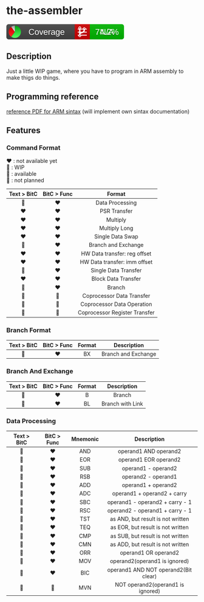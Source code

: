 # the-assembler

![Coverage Badge](CodeCoverage/Report/badge_combined.svg)

## Description
Just a little WIP game, where you have to program in ARM assembly to make thigs do things.



## Programming reference

 [reference PDF for ARM sintax](https://iitd-plos.github.io/col718/ref/arm-instructionset.pdf#page=3) (will implement own sintax documentation)


## Features

### Command Format

:heart: : not available yet\
:orange_heart: : WIP\
:green_heart: : available\
:black_heart: : not planned

| Text > BitC   | BitC > Func   |  Format                          |
| :-----:       | :------:      | :------:                         |
| :green_heart: | :heart:       | Data Processing                  |
| :heart:       | :heart:       | PSR Transfer                     |
| :heart:       | :heart:       | Multiply                         |
| :heart:       | :heart:       | Multiply Long                    |
| :heart:       | :heart:       | Single Data Swap                 |
| :green_heart: | :heart:       | Branch and Exchange              |
| :heart:       | :heart:       | HW Data transfer: reg offset     |
| :heart:       | :heart:       | HW Data transfer: imm offset     |
| :green_heart: | :heart:       | Single Data Transfer             |
| :heart:       | :heart:       | Block  Data Transfer             |
| :green_heart: | :heart:       | Branch                           |
| :black_heart: | :black_heart: | Coprocessor Data Transfer        |
| :black_heart: | :black_heart: | Coprocessor Data Operation       |
| :black_heart: | :black_heart: | Coprocessor Register Transfer    |

### Branch Format

| Text > BitC   | BitC > Func   | Format    | Description           | 
| :-----:       | :------:      | :------:  | :----:                |
| :green_heart: | :heart:       |  BX       | Branch and Exchange   |

### Branch And Exchange

| Text > BitC   | BitC > Func   | Format    | Description           | 
| :-----:       | :------:      | :------:  | :----:                |
| :green_heart: | :heart:       |  B        | Branch                |
| :green_heart: | :heart:       |  BL       | Branch with Link      |

### Data Processing

| Text > BitC   | BitC > Func   | Mnemonic | Description | 
| :-----:       | :------:      | :------: | :---------: |
| :green_heart: | :heart:       |  AND     | operand1 AND operand2              |
| :green_heart: | :heart:       |  EOR     | operand1 EOR operand2              |
| :green_heart: | :heart:       |  SUB     | operand1 - operand2                |
| :green_heart: | :heart:       |  RSB     | operand2 - operand1                |
| :green_heart: | :heart:       |  ADD     | operand1 + operand2                |
| :green_heart: | :heart:       |  ADC     | operand1 + operand2 + carry        |
| :green_heart: | :heart:       |  SBC     | operand1 - operand2 + carry - 1    |
| :green_heart: | :heart:       |  RSC     | operand2 - operand1 + carry - 1    |
| :green_heart: | :heart:       |  TST     | as AND, but result is not written  |
| :green_heart: | :heart:       |  TEQ     | as EOR, but result is not written  |
| :green_heart: | :heart:       |  CMP     | as SUB, but result is not written  |
| :green_heart: | :heart:       |  CMN     | as ADD, but result is not written  |
| :green_heart: | :heart:       |  ORR     | operand1 OR operand2               |
| :green_heart: | :heart:       |  MOV     | operand2(operand1 is ignored)      |
| :green_heart: | :heart:       |  BIC     | operand1 AND NOT operand2(Bit clear)
| :green_heart: | :black_heart: |  MVN     | NOT operand2(operand1 is ignored)  |
















